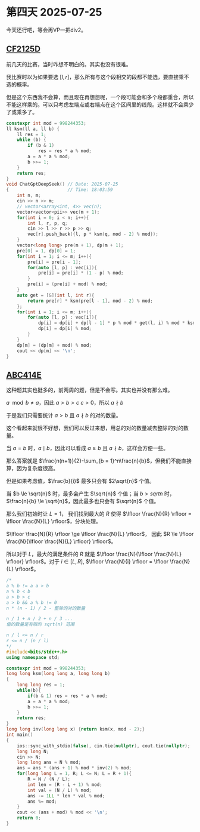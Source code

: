# 第四天 2025-07-25

今天还行吧，等会再VP一把div2。

## [CF2125D](https://codeforces.com/contest/2125/problem/D)

前几天的比赛，当时咋想不明白的。其实也没有很难。

我比赛时以为如果要选 $[l, r]$，那么所有与这个段相交的段都不能选，要直接乘不选的概率。

但是这个东西我不会算，而且现在再想想呢，一个段可能会和多个段都重合，所以不能这样乘的。可以只考虑左端点或右端点在这个区间里的线段。这样就不会乘少了或乘多了。

```cpp
constexpr int mod = 998244353;
ll ksm(ll a, ll b) {
    ll res = 1;
    while (b) {
        if (b & 1)
            res = res * a % mod;
        a = a * a % mod;
        b >>= 1;
    }
    return res;
}
void ChatGptDeepSeek() // Date: 2025-07-25
{                      // Time: 18:03:59 
    int n, m;
    cin >> n >> m;
    // vector<array<int, 4>> vec(n);
    vector<vector<pii>> vec(m + 1);
    for(int i = 0; i < n; i++){
        int l, r, p, q;
        cin >> l >> r >> p >> q;
        vec[r].push_back({l, p * ksm(q, mod - 2) % mod});
    }
    vector<long long> pre(m + 1), dp(m + 1);
    pre[0] = 1, dp[0] = 1;
    for(int i = 1; i <= m; i++){
        pre[i] = pre[i - 1];
        for(auto [l, p] : vec[i]){
            pre[i] = pre[i] * (1 - p) % mod;
        }
        pre[i] = (pre[i] + mod) % mod;
    }
    auto get = [&](int l, int r){
        return pre[r] * ksm(pre[l - 1], mod - 2) % mod;
    };
    for(int i = 1; i <= m; i++){
        for(auto [l, p] : vec[i]){
            dp[i] = dp[i] + dp[l - 1] * p % mod * get(l, i) % mod * ksm(1 - p, mod - 2) % mod;
            dp[i] = dp[i] % mod;
        }
    }
    dp[m] = (dp[m] + mod) % mod;
    cout << dp[m] << '\n';
}
```

## [ABC414E](https://atcoder.jp/contests/abc414/tasks/abc414_e)

这种题其实也挺多的，前两周的题，但是不会写。其实也并没有那么难。

$a \mod b \ne a$，因此 $a > b > c$
$c > 0$，所以 $a \nmid b$

于是我们只需要统计 $a > b$ 且 $a \nmid b$ 的对的数量。

这个看起来就很不好想，我们可以反过来想，用总的对的数量减去整除的对的数量。

当 $a = b$ 时，$a \mid b$，因此可以看成 $a \ge b$ 且 $a \nmid b$，这样会方便一些。

那么答案就是 $\frac{n(n+1)}{2}-\sum_{b = 1}^n\frac{n}{b}$，但我们不能直接算，因为复杂度很高。

但是如果考虑值，$\frac{b}{i}$ 最多只会有 $2\sqrt{n}$ 个值。

当 $b \le \sqrt{n}$ 时，最多会产生 $\sqrt{n}$ 个值；当 $b > sqrt{n}$ 时，$\frac{n}{b} \le \sqrt{n}$，因此最多也只会有 $\sqrt{n}$ 个值。

那么我们初始时让 $L = 1$， 我们找到最大的 $R$ 使得 $\lfloor \frac{N}{R} \rfloor = \lfloor \frac{N}{L} \rfloor$，分块处理。

$\lfloor \frac{N}{R} \rfloor \ge \lfloor \frac{N}{L} \rfloor$， 因此 $R \le \lfloor \frac{N}{\lfloor \frac{N}{L} \rfloor} \rfloor$。

所以对于 $L$，最大的满足条件的 $R$ 就是 $\lfloor \frac{N}{\lfloor \frac{N}{L} \rfloor} \rfloor$。对于 $i \in [L, R]$, $\lfloor \frac{N}{i} \rfloor = \lfloor \frac{N}{L} \rfloor$。

```cpp
/*
a % b != a a > b
a % b < b
a > b > c
a > b && a % b != 0
n * (n - 1) / 2 - 整除的对的数量

n / 1 + n / 2 + n / 3 ... 
值的数量是有限的 sqrt(n) 范围

n / l <= n / r
r <= n / (n / l)
*/
#include<bits/stdc++.h>
using namespace std;

constexpr int mod = 998244353;
long long ksm(long long a, long long b)
{
    long long res = 1;
    while(b){
        if(b & 1) res = res * a % mod;
        a = a * a % mod;
        b >>= 1;
    }
    return res;
}
long long inv(long long x) {return ksm(x, mod - 2);}
int main()
{
    ios::sync_with_stdio(false), cin.tie(nullptr), cout.tie(nullptr);
    long long N;
    cin >> N;
    long long ans = N % mod;
    ans = ans * (ans + 1) % mod * inv(2) % mod;
    for(long long L = 1, R; L <= N; L = R + 1){
        R = N / (N / L);
        int len = (R - L + 1) % mod;
        int val = (N / L) % mod;
        ans -= 1LL * len * val % mod;
        ans %= mod;
    }
    cout << (ans + mod) % mod << '\n';
    return 0;
}
```